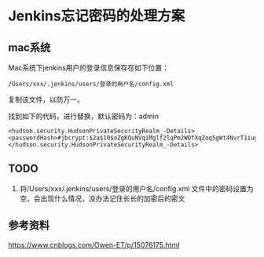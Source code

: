 # Jenkins忘记密码的处理方案





## mac系统

Mac系统下jenkins用户的登录信息保存在如下位置：

```shell
/Users/xxx/.jenkins/users/登录的用户名/config.xml
```

复制该文件，以防万一。 

找到如下的代码，进行替换，默认密码为：admin

```
<hudson.security.HudsonPrivateSecurityRealm_-Details>
<passwordHash>#jbcrypt:$2a$10$oZgKQuNVqiMglf2lqPm2WOfXqZoq5gWt4NvrT1iugjCNEtVDsUP1G</passwordHash> 
</hudson.security.HudsonPrivateSecurityRealm_-Details>
```



## TODO

1.  将/Users/xxx/.jenkins/users/登录的用户名/config.xml 文件中的密码设置为空，会出现什么情况，没办法记住长长的加密后的密文

## 参考资料

https://www.cnblogs.com/Owen-ET/p/15076175.html

